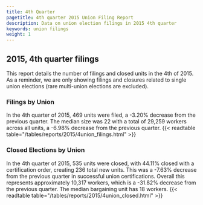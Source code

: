 ```yaml
---
title: 4th Quarter 
pagetitle: 4th quarter 2015 Union Filing Report
description: Data on union election filings in 2015 4th quarter 
keywords: union filings
weight: 1
---
```


## 2015, 4th quarter filings

This report details the number of filings and closed units in the 4th of 2015. As a reminder, we are only showing filings and closures related to single union elections (rare multi-union elections are excluded).

### Filings by Union
In the 4th quarter of 2015, 469 units were filed, a -3.20% decrease from the previous quarter. The median size was 22 with a total of 29,259 workers across all units, a -6.98% decrease from the previous quarter.
{{< readtable table="/tables/reports/2015/4union_filings.html" >}}

### Closed Elections by Union
In the 4th quarter of 2015, 535 units were closed, with 44.11% closed with a certification order, creating 236 total new units. This was a -7.63% decrease from the previous quarter in successful union certifications. Overall this represents approximately 10,317 workers, which is a -31.82% decrease from the previous quarter. The median bargaining unit has 18 workers.
{{< readtable table="/tables/reports/2015/4union_closed.html" >}}
